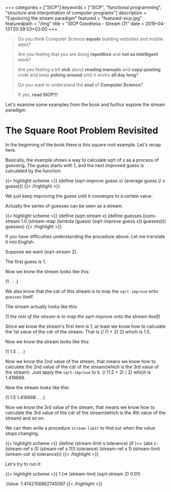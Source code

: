 +++
categories = ["SICP"]
keywords = ["SICP", "functional programming", "structure and interpretation of computer programs"]
description = "Expoloring the stream paradigm"
featured = "featured-sicp.jpg"
featuredpath = "/img"
title = "SICP Goodness - Stream (7)"
date = 2019-04-13T20:39:53+03:00
+++

>Do you think Computer Science **equals** building websites and mobile apps? 

>Are you feeling that you are doing **repetitive** and **not so intelligent** work?

>Are you feeling a bit **sick** about **reading manuals** and **copy-pasting** code and keep **poking around** until it works **all day long**? 

>Do you want to understand the **soul** of **Computer Science**?

>If yes, **read SICP!!!**

Let's examine some examples from the book and furthur explore the stream paradigm.

# The Square Root Problem Revisited

In the beginning of the book there is this square root example. Let's recap here.

Basically, the example shows a way to calculate sqrt of x as a process of guessing. The guess starts with 1, and the next improved guess is calculated by the function:

{{< highlight scheme >}}
(define (sqrt-improve guess x)
  (average guess (/ x guess)))
{{< /highlight >}}

We just keep improving the guess until it converges to a certain value.

Actually the series of guesses can be seen as a stream.

{{< highlight scheme >}}
(define (sqrt-stream x)
  (define guesses
    (cons-stream 1.0
                 (stream-map (lambda (guess)
                               (sqrt-improve guess x))
                             guesses)))
  guesses)
{{< /highlight >}}

If you have difficulties understanding the procedure above. Let me translate it into English. 

Suppose we want (sqrt-stream 2).

The first guess is 1.

Now we know the stream looks like this:

(1 . . .)

We also know that the cdr of this stream is to map the `sqrt-improve` onto `guesses` itself.

The stream actually looks like this:

(1 *the rest of the stream is to map the sqrt-improve onto the stream itself*)

Since we know the stream's first item is 1, at least we know how to calculate the 1st value of the cdr of the  stream. That is (/ (1 + 2) 2) which is 1.5.

Now we know the stream looks like this:

(1 1.5 . . .)

Now we know the 2nd value of the stream, that means we know how to calculate the 2nd value of the cdr of the stream(which is the 3rd value of the stream). Just apply the `sqrt-improve` to it. (/ (1.5 + 2) / 2) which is 1.416666.

Now the stream looks like this:

(1 1.5 1.416666 . . .)

Now we know the 3rd value of the stream, that means we know how to calculate the 3rd value of the cdr of the stream(which is the 4th value of the stream) and so on.


We can then write a procedure `stream-limit` to find out when the value stops changing.

{{< highlight scheme >}}
(define (stream-limit s tolerance)
  (if (<= (abs (- (stream-ref s 0) (stream-ref s 1))) tolerance)
      (stream-ref s 1)
      (stream-limit (stream-cdr s) tolerance)))
{{< /highlight >}}

Let's try to run it:


{{< highlight scheme >}}
1 ]=> (stream-limit (sqrt-stream 2) 0.01)

;Value: 1.4142156862745097
{{< /highlight >}}
